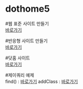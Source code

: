 # dothome5

#웹 표준 사이트 만들기<br/>
<a href="https://limnangman96.github.io/dothome555/webstandard/index.html">바로가기</a>

#반응형 사이트 만들기<br/>
<a href="https://limnangman96.github.io/dothome555/responsive/index.html">바로가기</a>

#닷홈 사이트<br/>
<a href="https://limnangman96.github.io/dothome555">바로가기</a>

#제이쿼리 예제<br/>
find() : <a href="https://limnangman96.github.io/dothome555/jquery/jquery04_find(2).html">바로가기</a>
addClass : <a href="https://limnangman96.github.io/dothome555/jquery/jquery06_addClass(2).html">바로가기</a>
